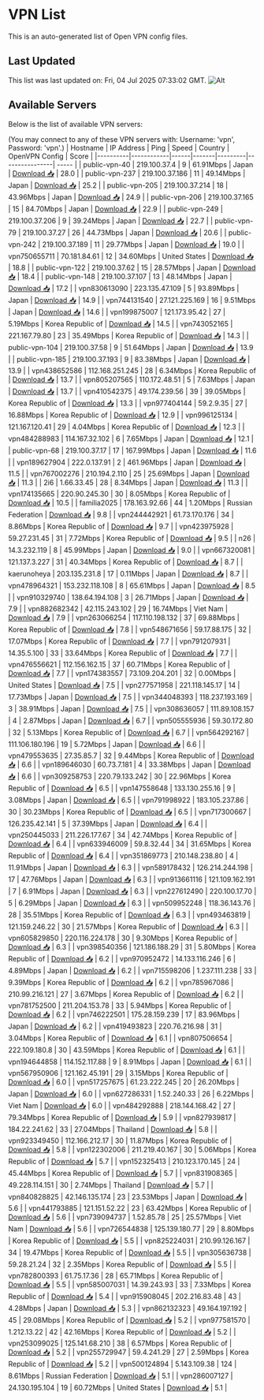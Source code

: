 # VPN List

This is an auto-generated list of Open VPN config files.

## Last Updated

This list was last updated on: Fri, 04 Jul 2025 07:33:02 GMT.
![Alt](https://repobeats.axiom.co/api/embed/186b98318ef1479477931607c1ad7d823f12451f.svg "Repobeats analytics image")

## Available Servers

Below is the list of available VPN servers:

(You may connect to any of these VPN servers with: Username: 'vpn', Password: 'vpn'.)
| Hostname | IP Address | Ping | Speed | Country | OpenVPN Config | Score |
|----------|------------|------|-------|---------|----------------| ----- |
| public-vpn-40 | 219.100.37.4 | 9 | 61.91Mbps | Japan | [Download 📥](./configs/server_0_JP.ovpn) | 28.0 |
| public-vpn-237 | 219.100.37.186 | 11 | 49.14Mbps | Japan | [Download 📥](./configs/server_1_JP.ovpn) | 25.2 |
| public-vpn-205 | 219.100.37.214 | 18 | 43.96Mbps | Japan | [Download 📥](./configs/server_2_JP.ovpn) | 24.9 |
| public-vpn-206 | 219.100.37.165 | 15 | 84.70Mbps | Japan | [Download 📥](./configs/server_3_JP.ovpn) | 22.9 |
| public-vpn-249 | 219.100.37.206 | 9 | 39.24Mbps | Japan | [Download 📥](./configs/server_4_JP.ovpn) | 22.7 |
| public-vpn-79 | 219.100.37.27 | 26 | 44.73Mbps | Japan | [Download 📥](./configs/server_5_JP.ovpn) | 20.6 |
| public-vpn-242 | 219.100.37.189 | 11 | 29.77Mbps | Japan | [Download 📥](./configs/server_6_JP.ovpn) | 19.0 |
| vpn750655711 | 70.181.84.61 | 12 | 34.60Mbps | United States | [Download 📥](./configs/server_7_US.ovpn) | 18.8 |
| public-vpn-122 | 219.100.37.62 | 15 | 28.57Mbps | Japan | [Download 📥](./configs/server_8_JP.ovpn) | 18.4 |
| public-vpn-148 | 219.100.37.107 | 13 | 48.14Mbps | Japan | [Download 📥](./configs/server_9_JP.ovpn) | 17.2 |
| vpn830613090 | 223.135.47.109 | 5 | 93.89Mbps | Japan | [Download 📥](./configs/server_10_JP.ovpn) | 14.9 |
| vpn744131540 | 27.121.225.169 | 16 | 9.51Mbps | Japan | [Download 📥](./configs/server_11_JP.ovpn) | 14.6 |
| vpn199875007 | 121.173.95.42 | 27 | 5.19Mbps | Korea Republic of | [Download 📥](./configs/server_12_KR.ovpn) | 14.5 |
| vpn743052165 | 221.167.79.80 | 23 | 35.49Mbps | Korea Republic of | [Download 📥](./configs/server_13_KR.ovpn) | 14.3 |
| public-vpn-104 | 219.100.37.58 | 9 | 51.64Mbps | Japan | [Download 📥](./configs/server_14_JP.ovpn) | 13.9 |
| public-vpn-185 | 219.100.37.193 | 9 | 83.38Mbps | Japan | [Download 📥](./configs/server_15_JP.ovpn) | 13.9 |
| vpn438652586 | 112.168.251.245 | 28 | 6.34Mbps | Korea Republic of | [Download 📥](./configs/server_16_KR.ovpn) | 13.7 |
| vpn805207565 | 110.172.48.51 | 5 | 7.63Mbps | Japan | [Download 📥](./configs/server_17_JP.ovpn) | 13.7 |
| vpn410542375 | 49.174.239.56 | 39 | 39.05Mbps | Korea Republic of | [Download 📥](./configs/server_18_KR.ovpn) | 13.3 |
| vpn977404144 | 59.2.9.35 | 27 | 16.88Mbps | Korea Republic of | [Download 📥](./configs/server_19_KR.ovpn) | 12.9 |
| vpn996125134 | 121.167.120.41 | 29 | 4.04Mbps | Korea Republic of | [Download 📥](./configs/server_20_KR.ovpn) | 12.3 |
| vpn484288983 | 114.167.32.102 | 6 | 7.65Mbps | Japan | [Download 📥](./configs/server_21_JP.ovpn) | 12.1 |
| public-vpn-68 | 219.100.37.17 | 17 | 167.99Mbps | Japan | [Download 📥](./configs/server_22_JP.ovpn) | 11.6 |
| vpn189627904 | 222.0.137.91 | 2 | 461.96Mbps | Japan | [Download 📥](./configs/server_23_JP.ovpn) | 11.5 |
| vpn767002276 | 210.194.2.110 | 25 | 25.69Mbps | Japan | [Download 📥](./configs/server_24_JP.ovpn) | 11.3 |
| 2i6 | 1.66.33.45 | 28 | 8.34Mbps | Japan | [Download 📥](./configs/server_25_JP.ovpn) | 11.3 |
| vpn174135665 | 220.90.245.30 | 30 | 8.05Mbps | Korea Republic of | [Download 📥](./configs/server_26_KR.ovpn) | 10.5 |
| familia2025 | 178.163.92.66 | 44 | 1.20Mbps | Russian Federation | [Download 📥](./configs/server_27_RU.ovpn) | 9.8 |
| vpn244442921 | 61.73.170.176 | 34 | 8.86Mbps | Korea Republic of | [Download 📥](./configs/server_28_KR.ovpn) | 9.7 |
| vpn423975928 | 59.27.231.45 | 31 | 7.72Mbps | Korea Republic of | [Download 📥](./configs/server_29_KR.ovpn) | 9.5 |
| n26 | 14.3.232.119 | 8 | 45.99Mbps | Japan | [Download 📥](./configs/server_30_JP.ovpn) | 9.0 |
| vpn667320081 | 121.137.3.227 | 31 | 40.34Mbps | Korea Republic of | [Download 📥](./configs/server_31_KR.ovpn) | 8.7 |
| kaerunoheya | 203.135.231.8 | 17 | 0.11Mbps | Japan | [Download 📥](./configs/server_32_JP.ovpn) | 8.7 |
| vpn478964321 | 153.232.118.108 | 8 | 65.61Mbps | Japan | [Download 📥](./configs/server_33_JP.ovpn) | 8.5 |
| vpn910329740 | 138.64.194.108 | 3 | 26.71Mbps | Japan | [Download 📥](./configs/server_34_JP.ovpn) | 7.9 |
| vpn882682342 | 42.115.243.102 | 29 | 16.74Mbps | Viet Nam | [Download 📥](./configs/server_35_VN.ovpn) | 7.9 |
| vpn263066254 | 117.110.198.132 | 37 | 69.88Mbps | Korea Republic of | [Download 📥](./configs/server_36_KR.ovpn) | 7.8 |
| vpn548671656 | 59.17.88.175 | 32 | 17.07Mbps | Korea Republic of | [Download 📥](./configs/server_37_KR.ovpn) | 7.7 |
| vpn791207931 | 14.35.5.100 | 33 | 33.64Mbps | Korea Republic of | [Download 📥](./configs/server_38_KR.ovpn) | 7.7 |
| vpn476556621 | 112.156.162.15 | 37 | 60.71Mbps | Korea Republic of | [Download 📥](./configs/server_39_KR.ovpn) | 7.7 |
| vpn174383557 | 73.109.204.201 | 32 | 0.00Mbps | United States | [Download 📥](./configs/server_40_US.ovpn) | 7.5 |
| vpn277571958 | 221.118.145.17 | 14 | 17.73Mbps | Japan | [Download 📥](./configs/server_41_JP.ovpn) | 7.5 |
| vpn344048393 | 118.237.193.169 | 3 | 38.91Mbps | Japan | [Download 📥](./configs/server_42_JP.ovpn) | 7.5 |
| vpn308636057 | 111.89.108.157 | 4 | 2.87Mbps | Japan | [Download 📥](./configs/server_43_JP.ovpn) | 6.7 |
| vpn505555936 | 59.30.172.80 | 32 | 5.13Mbps | Korea Republic of | [Download 📥](./configs/server_44_KR.ovpn) | 6.7 |
| vpn564292167 | 111.106.180.196 | 19 | 5.72Mbps | Japan | [Download 📥](./configs/server_45_JP.ovpn) | 6.6 |
| vpn479553635 | 27.35.85.7 | 32 | 9.44Mbps | Korea Republic of | [Download 📥](./configs/server_46_KR.ovpn) | 6.6 |
| vpn189646030 | 60.73.7.181 | 4 | 33.38Mbps | Japan | [Download 📥](./configs/server_47_JP.ovpn) | 6.6 |
| vpn309258753 | 220.79.133.242 | 30 | 22.96Mbps | Korea Republic of | [Download 📥](./configs/server_48_KR.ovpn) | 6.5 |
| vpn147558648 | 133.130.255.16 | 9 | 3.08Mbps | Japan | [Download 📥](./configs/server_49_JP.ovpn) | 6.5 |
| vpn791998922 | 183.105.237.86 | 30 | 30.23Mbps | Korea Republic of | [Download 📥](./configs/server_50_KR.ovpn) | 6.5 |
| vpn717300667 | 126.235.42.141 | 5 | 37.39Mbps | Japan | [Download 📥](./configs/server_51_JP.ovpn) | 6.4 |
| vpn250445033 | 211.226.177.67 | 34 | 42.74Mbps | Korea Republic of | [Download 📥](./configs/server_52_KR.ovpn) | 6.4 |
| vpn633946009 | 59.8.32.44 | 34 | 31.65Mbps | Korea Republic of | [Download 📥](./configs/server_53_KR.ovpn) | 6.4 |
| vpn351869773 | 210.148.238.80 | 4 | 11.91Mbps | Japan | [Download 📥](./configs/server_54_JP.ovpn) | 6.3 |
| vpn589178432 | 126.214.244.198 | 17 | 47.76Mbps | Japan | [Download 📥](./configs/server_55_JP.ovpn) | 6.3 |
| vpn913661116 | 121.109.162.191 | 7 | 6.91Mbps | Japan | [Download 📥](./configs/server_56_JP.ovpn) | 6.3 |
| vpn227612490 | 220.100.17.70 | 5 | 6.29Mbps | Japan | [Download 📥](./configs/server_57_JP.ovpn) | 6.3 |
| vpn509952248 | 118.36.143.76 | 28 | 35.51Mbps | Korea Republic of | [Download 📥](./configs/server_58_KR.ovpn) | 6.3 |
| vpn493463819 | 121.159.246.22 | 30 | 21.57Mbps | Korea Republic of | [Download 📥](./configs/server_59_KR.ovpn) | 6.3 |
| vpn605829850 | 220.116.224.178 | 30 | 9.30Mbps | Korea Republic of | [Download 📥](./configs/server_60_KR.ovpn) | 6.3 |
| vpn398540356 | 121.186.188.29 | 31 | 5.80Mbps | Korea Republic of | [Download 📥](./configs/server_61_KR.ovpn) | 6.2 |
| vpn970952472 | 14.133.116.246 | 6 | 4.89Mbps | Japan | [Download 📥](./configs/server_62_JP.ovpn) | 6.2 |
| vpn715598206 | 1.237.111.238 | 33 | 9.39Mbps | Korea Republic of | [Download 📥](./configs/server_63_KR.ovpn) | 6.2 |
| vpn785967086 | 210.99.216.121 | 27 | 3.67Mbps | Korea Republic of | [Download 📥](./configs/server_64_KR.ovpn) | 6.2 |
| vpn781752500 | 211.204.153.78 | 33 | 5.94Mbps | Korea Republic of | [Download 📥](./configs/server_65_KR.ovpn) | 6.2 |
| vpn746222501 | 175.28.159.239 | 17 | 83.96Mbps | Japan | [Download 📥](./configs/server_66_JP.ovpn) | 6.2 |
| vpn419493823 | 220.76.216.98 | 31 | 3.04Mbps | Korea Republic of | [Download 📥](./configs/server_67_KR.ovpn) | 6.1 |
| vpn807506654 | 222.109.180.8 | 30 | 43.59Mbps | Korea Republic of | [Download 📥](./configs/server_68_KR.ovpn) | 6.1 |
| vpn194644858 | 114.152.117.88 | 9 | 8.91Mbps | Japan | [Download 📥](./configs/server_69_JP.ovpn) | 6.1 |
| vpn567950906 | 121.162.45.191 | 29 | 3.15Mbps | Korea Republic of | [Download 📥](./configs/server_70_KR.ovpn) | 6.0 |
| vpn517257675 | 61.23.222.245 | 20 | 26.20Mbps | Japan | [Download 📥](./configs/server_71_JP.ovpn) | 6.0 |
| vpn627286331 | 1.52.240.33 | 26 | 6.22Mbps | Viet Nam | [Download 📥](./configs/server_72_VN.ovpn) | 6.0 |
| vpn484292888 | 218.144.168.42 | 27 | 79.34Mbps | Korea Republic of | [Download 📥](./configs/server_73_KR.ovpn) | 5.9 |
| vpn827939817 | 184.22.241.62 | 33 | 27.04Mbps | Thailand | [Download 📥](./configs/server_74_TH.ovpn) | 5.8 |
| vpn923349450 | 112.166.212.17 | 30 | 11.87Mbps | Korea Republic of | [Download 📥](./configs/server_75_KR.ovpn) | 5.8 |
| vpn122302006 | 211.219.40.167 | 30 | 5.06Mbps | Korea Republic of | [Download 📥](./configs/server_76_KR.ovpn) | 5.7 |
| vpn152325413 | 210.123.170.145 | 24 | 45.44Mbps | Korea Republic of | [Download 📥](./configs/server_77_KR.ovpn) | 5.7 |
| vpn831908365 | 49.228.114.151 | 30 | 2.74Mbps | Thailand | [Download 📥](./configs/server_78_TH.ovpn) | 5.7 |
| vpn840828825 | 42.146.135.174 | 23 | 23.53Mbps | Japan | [Download 📥](./configs/server_79_JP.ovpn) | 5.6 |
| vpn441793885 | 121.151.52.22 | 23 | 63.42Mbps | Korea Republic of | [Download 📥](./configs/server_80_KR.ovpn) | 5.6 |
| vpn739094737 | 1.52.85.78 | 25 | 25.57Mbps | Viet Nam | [Download 📥](./configs/server_81_VN.ovpn) | 5.6 |
| vpn726544838 | 125.139.180.77 | 29 | 8.80Mbps | Korea Republic of | [Download 📥](./configs/server_82_KR.ovpn) | 5.5 |
| vpn825224031 | 210.99.126.167 | 34 | 19.47Mbps | Korea Republic of | [Download 📥](./configs/server_83_KR.ovpn) | 5.5 |
| vpn305636738 | 59.28.21.24 | 32 | 2.35Mbps | Korea Republic of | [Download 📥](./configs/server_84_KR.ovpn) | 5.5 |
| vpn782800393 | 61.75.17.36 | 28 | 65.71Mbps | Korea Republic of | [Download 📥](./configs/server_85_KR.ovpn) | 5.5 |
| vpn585007031 | 14.39.243.93 | 33 | 7.33Mbps | Korea Republic of | [Download 📥](./configs/server_86_KR.ovpn) | 5.4 |
| vpn915908045 | 202.216.83.48 | 43 | 4.28Mbps | Japan | [Download 📥](./configs/server_87_JP.ovpn) | 5.3 |
| vpn862132323 | 49.164.197.192 | 45 | 29.08Mbps | Korea Republic of | [Download 📥](./configs/server_88_KR.ovpn) | 5.2 |
| vpn977581570 | 1.212.13.22 | 42 | 42.16Mbps | Korea Republic of | [Download 📥](./configs/server_89_KR.ovpn) | 5.2 |
| vpn253099025 | 125.141.68.210 | 38 | 6.57Mbps | Korea Republic of | [Download 📥](./configs/server_90_KR.ovpn) | 5.2 |
| vpn255729947 | 59.4.241.29 | 27 | 2.59Mbps | Korea Republic of | [Download 📥](./configs/server_91_KR.ovpn) | 5.2 |
| vpn500124894 | 5.143.109.38 | 124 | 8.61Mbps | Russian Federation | [Download 📥](./configs/server_92_RU.ovpn) | 5.1 |
| vpn286007127 | 24.130.195.104 | 19 | 60.72Mbps | United States | [Download 📥](./configs/server_93_US.ovpn) | 5.1 |
